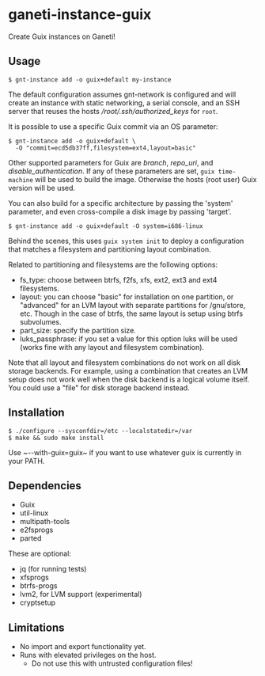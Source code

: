 # ganeti-instance-guix

Create Guix instances on Ganeti!

## Usage

    $ gnt-instance add -o guix+default my-instance

The default configuration assumes gnt-network is configured and will
create an instance with static networking, a serial console, and an SSH
server that reuses the hosts */root/.ssh/authorized_keys* for `root`.

It is possible to use a specific Guix commit via an OS parameter:

    $ gnt-instance add -o guix+default \
      -O "commit=ecd5db37ff,filesystem=ext4,layout=basic"

Other supported parameters for Guix are *branch*, *repo_uri*, and
*disable_authentication*.  If any of these parameters are set,
`guix time-machine` will be used to build the image.  Otherwise the hosts
(root user) Guix version will be used.

You can also build for a specific architecture by passing the 'system'
parameter, and even cross-compile a disk image by passing 'target'.

    $ gnt-instance add -o guix+default -O system=i686-linux

Behind the scenes, this uses `guix system init` to deploy a configuration
that matches a filesystem and partitioning layout combination.

Related to partitioning and filesystems are the following options:

- fs_type: choose between btrfs, f2fs, xfs, ext2, ext3 and ext4 filesystems.
- layout: you can choose "basic" for installation on one partition, or
  "advanced" for an LVM layout with separate partitions for
  /gnu/store, etc. Though in the case of btrfs, the same layout is
  setup using btrfs subvolumes.
- part_size: specify the partition size.
- luks_passphrase: if you set a value for this option luks will be
  used (works fine with any layout and filesystem combination).

Note that all layout and filesystem combinations do not work on all
disk storage backends. For example, using a combination that creates
an LVM setup does not work well when the disk backend is a logical
volume itself. You could use a "file" for disk storage backend
instead.

## Installation

    $ ./configure --sysconfdir=/etc --localstatedir=/var
    $ make && sudo make install

Use ~--with-guix=guix~ if you want to use whatever guix is currently
in your PATH.

## Dependencies

* Guix
* util-linux
* multipath-tools
* e2fsprogs
* parted

These are optional:

* jq (for running tests)
* xfsprogs
* btrfs-progs
* lvm2, for LVM support (experimental)
* cryptsetup

## Limitations

* No import and export functionality yet.
* Runs with elevated privileges on the host.
  * Do not use this with untrusted configuration files!
